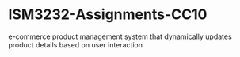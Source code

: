 # ISM3232-Assignments-CC10
e-commerce product management system that dynamically updates product details based on user interaction
